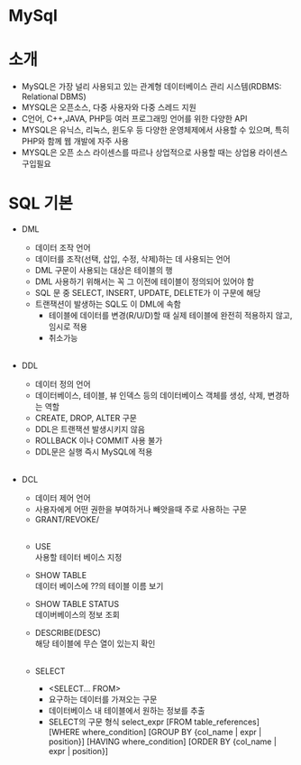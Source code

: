 # MySql

# 소개
+ MySQL은 가장 널리 사용되고 있는 관계형 데이터베이스 관리 시스템(RDBMS: Relational DBMS)<br>
+ MYSQL은 오픈소스, 다중 사용자와 다중 스레드 지원<br>
+ C언어, C++,JAVA, PHP등 여러 프로그래밍 언어를 위한 다양한 API <br>
+ MYSQL은 유닉스, 리눅스, 윈도우 등 다양한 운영체제에서 사용할 수 있으며, 특히 PHP와 함께 웹 개발에 자주 사용<br>
+ MYSQL은 오픈 소스 라이센스를 따르나 상업적으로 사용할 때는 상업용 라이센스 구입필요 <br>

# SQL 기본 <br>
+ DML <br>
  + 데이터 조작 언어<br>
  + 데이터를 조작(선택, 삽입, 수정, 삭제)하는 데 사용되는 언어<br>
  + DML 구문이 사용되는 대상은 테이블의 행 <br>
  + DML 사용하기 위해서는 꼭 그 이전에 테이블이 정의되어 있어야 함 <br>
  + SQL 문 중 SELECT, INSERT, UPDATE, DELETE가 이 구문에 해당<br>
  + 트랜잭션이 발생하는 SQL도 이 DML에 속함<br>
    + 테이블에 데이터를 변경(R/U/D)할 때 실제 테이블에 완전히 적용하지 않고, 임시로 적용<br>
    + 취소가능<br>
    <br>
+ DDL<br>
  + 데이터 정의 언어<br>
  + 데이터베이스, 테이블, 뷰 인덱스 등의 데이터베이스 객체를 생성, 삭제, 변경하는 역할<br>
  + CREATE, DROP, ALTER 구문<br>
  + DDL은 트랜잭션 발생시키지 않음<br>
  + ROLLBACK 이나 COMMIT 사용 불가<br>
  + DDL문은 실행 즉시 MySQL에 적용<br>
  <br>
+ DCL<br>
  + 데이터 제어 언어<br>
  + 사용자에게 어떤 권한을 부여하거나 빼앗을때 주로 사용하는 구문<br>
  + GRANT/REVOKE/<br>
  <br>
  
  + USE<br>
    사용할 테이터 베이스 지정<br>
  + SHOW TABLE<br>
    데이터 베이스에  ??의 테이블 이름 보기<br>
  + SHOW TABLE STATUS<br>
    데이버베이스의 정보 조회<br>
  + DESCRIBE(DESC)<br>
    해당 테이블에 무슨 열이 있는지 확인<br>
    <br>
    
  + SELECT<br>
    + <SELECT... FROM><br>
    + 요구하는 데이터를 가져오는 구문<br>
    + 데이터베이스 내 테이블에서 원하는 정보를 추출<br>
    + SELECT의 구문 형식
      select_expr
      [FROM table_references]
      [WHERE where_condition]
      [GROUP BY {col_name | expr | position}]
      [HAVING where_condition]
      [ORDER BY {col_name | expr | position}]
    
    
    
    
  
